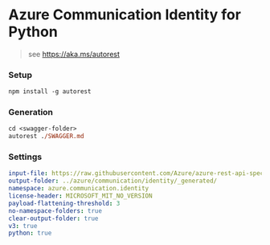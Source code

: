# Azure Communication Identity for Python

> see https://aka.ms/autorest

### Setup
```ps
npm install -g autorest
```

### Generation
```ps
cd <swagger-folder>
autorest ./SWAGGER.md
```

### Settings
``` yaml
input-file: https://raw.githubusercontent.com/Azure/azure-rest-api-specs/8818a603b78a1355ba1647ab9cd4e3354cdc4b69/specification/communication/data-plane/Microsoft.CommunicationServicesIdentity/preview/2020-07-20-preview2/CommunicationIdentity.json
output-folder: ../azure/communication/identity/_generated/
namespace: azure.communication.identity
license-header: MICROSOFT_MIT_NO_VERSION
payload-flattening-threshold: 3
no-namespace-folders: true
clear-output-folder: true
v3: true
python: true
```
